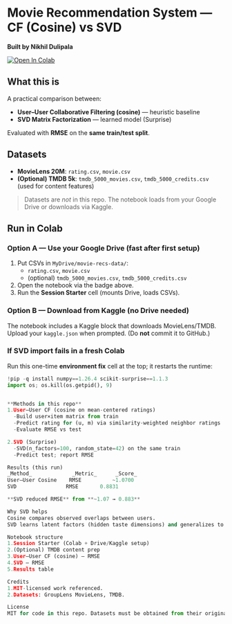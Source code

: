# Movie Recommendation System — CF (Cosine) vs SVD
**Built by Nikhil Dulipala**

[![Open In Colab](https://colab.research.google.com/assets/colab-badge.svg)](https://colab.research.google.com/github/Nikhild2710/Movie-recommendations/blob/main/Movie_Recommender_Nikhil.ipynb)

## What this is
A practical comparison between:
- **User–User Collaborative Filtering (cosine)** — heuristic baseline  
- **SVD Matrix Factorization** — learned model (Surprise)

Evaluated with **RMSE** on the **same train/test split**.

## Datasets
- **MovieLens 20M**: `rating.csv`, `movie.csv`  
- **(Optional) TMDB 5k**: `tmdb_5000_movies.csv`, `tmdb_5000_credits.csv` (used for content features)

> Datasets are *not* in this repo. The notebook loads from your Google Drive or downloads via Kaggle.

## Run in Colab

### Option A — Use your Google Drive (fast after first setup)
1. Put CSVs in `MyDrive/movie-recs-data/`:
   - `rating.csv`, `movie.csv`
   - (optional) `tmdb_5000_movies.csv`, `tmdb_5000_credits.csv`
2. Open the notebook via the badge above.
3. Run the **Session Starter** cell (mounts Drive, loads CSVs).

### Option B — Download from Kaggle (no Drive needed)
The notebook includes a Kaggle block that downloads MovieLens/TMDB.  
Upload your `kaggle.json` when prompted. (Do **not** commit it to GitHub.)

### If SVD import fails in a fresh Colab
Run this one-time **environment fix** cell at the top; it restarts the runtime:
```python
!pip -q install numpy==1.26.4 scikit-surprise==1.1.3
import os; os.kill(os.getpid(), 9)


**Methods in this repo**
1.User–User CF (cosine on mean-centered ratings)
  -Build user×item matrix from train
  -Predict rating for (u, m) via similarity-weighted neighbor ratings
  -Evaluate RMSE vs test

2.SVD (Surprise)
  -SVD(n_factors=100, random_state=42) on the same train
  -Predict test; report RMSE

Results (this run)
_Method_	         _Metric_	   _Score_
User–User Cosine	RMSE	      ~1.0700
SVD	               RMSE	      0.8831

**SVD reduced RMSE** from **~1.07 → 0.883**

Why SVD helps
Cosine compares observed overlaps between users.
SVD learns latent factors (hidden taste dimensions) and generalizes to unseen user–movie pairs, so predictions are tighter.

Notebook structure
1.Session Starter (Colab + Drive/Kaggle setup)
2.(Optional) TMDB content prep
3.User–User CF (cosine) — RMSE
4.SVD — RMSE
5.Results table

Credits
1.MIT-licensed work referenced.
2.Datasets: GroupLens MovieLens, TMDB.

License
MIT for code in this repo. Datasets must be obtained from their original sources under their terms.
